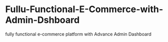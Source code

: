 # Fullu-Functional-E-Commerce-with-Admin-Dshboard
fully functional e-commerce platform with Advance Admin Dashboard
